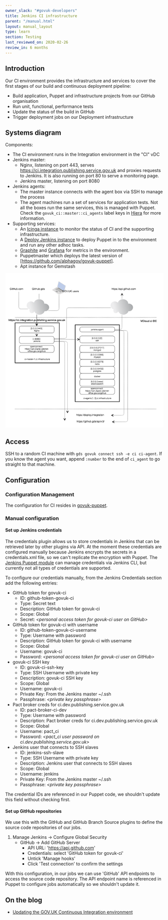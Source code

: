 ```yaml
---
owner_slack: "#govuk-developers"
title: Jenkins CI infrastructure
parent: "/manual.html"
layout: manual_layout
type: learn
section: Testing
last_reviewed_on: 2020-02-26
review_in: 6 months
---
```


## Introduction

Our CI environment provides the infrastructure and services to cover the
first stages of our build and continuous deployment pipeline:

- Build application, Puppet and infrastructure projects from our GitHub organisation
- Run unit, functional, performance tests
- Update the status of the build in GitHub
- Trigger deployment jobs on our Deployment infrastructure

## Systems diagram

Components:

- The CI environment runs in the Integration environment in the "CI" vDC
- Jenkins master:
  - Nginx, listening on port 443, serves <https://ci.integration.publishing.service.gov.uk>
    and proxies requests to Jenkins. It is also running on port 80 to serve a monitoring page.
  - Jenkins master, listening on port 8080
- Jenkins agents:
  - The master instance connects with the agent box via SSH to manage the process
  - The agent machines run a set of services for application tests. Not all the boxes run
    the same services, this is managed with Puppet. Check the `govuk_ci::master::ci_agents` label keys in
    [Hiera](https://github.com/alphagov/govuk-puppet/blob/master/hieradata/common.yaml) for more information.
- Supporting services:
  - An [Icinga instance](https://ci-alert.integration.publishing.service.gov.uk) to monitor the
    status of CI and the supporting infrastructure.
  - A [Deploy Jenkins instance](https://ci-deploy.integration.publishing.service.gov.uk) to deploy Puppet
    in to the environment and run any other adhoc tasks.
  - [Graphite](https://ci-graphite.integration.publishing.service.gov.uk) and [Grafana](https://ci-grafana.integration.publishing.service.gov.uk)
    for metrics in the environment.
  - Puppetmaster which deploys the latest version of [https://github.com/alphagov/govuk-puppet].
  - Apt instance for Gemstash

![image](images/ci_infrastructure.png)

## Access

SSH to a random CI machine with `gds govuk connect ssh -e ci ci-agent`.
If you know the agent you want, append `:number` to the end of
`ci_agent` to go straight to that machine.

## Configuration

### Configuration Management

The configuration for CI resides in [govuk-puppet](https://github.com/alphagov/govuk-puppet/tree/master/modules/govuk_ci).

### Manual configuration

#### Set up Jenkins credentials

The credentials plugin allows us to store credentials in Jenkins that can be retrieved later by other plugins
via API. At the moment these credentials are configured manually because Jenkins encrypts the secrets in a
credentials.xml file, so we can't replicate the encryption with Puppet. The [Jenkins Puppet module](https://forge.puppet.com/rtyler/jenkins)
can manage credentials via Jenkins CLI, but currently not all types of credentials are supported.

To configure our credentials manually, from the Jenkins Credentials section add the following entries:

* GitHub token for govuk-ci
  - ID: github-token-govuk-ci
  - Type: Secret text
  - Description: GitHub token for govuk-ci
  - Scope: Global
  - Secret: *\<personal access token for govuk-ci user on GitHub\>*
* GitHub token for govuk-ci with username
  - ID: github-token-govuk-ci-username
  - Type: Username with password
  - Description: GitHub token for govuk-ci with username
  - Scope: Global
  - Username: govuk-ci
  - Password: *\<personal access token for govuk-ci user on GitHub\>*
* govuk-ci SSH key
  - ID: govuk-ci-ssh-key
  - Type: SSH Username with private key
  - Description: govuk-ci SSH key
  - Scope: Global
  - Username: govuk-ci
  - Private Key: From the Jenkins master ~/.ssh
  - Passphrase: *\<private key passphrase\>*
* Pact broker creds for ci.dev.publishing.service.gov.uk
  - ID: pact-broker-ci-dev
  - Type: Username with password
  - Description: Pact broker creds for ci.dev.publishing.service.gov.uk
  - Scope: Global
  - Username: pact_ci
  - Password: *\<pact_ci user password on ci.dev.publishing.service.gov.uk\>*
* Jenkins user that connects to SSH slaves
  - ID: jenkins-ssh-slave
  - Type: SSH Username with private key
  - Description: Jenkins user that connects to SSH slaves
  - Scope: Global
  - Username: jenkins
  - Private Key: From the Jenkins master ~/.ssh
  - Passphrase: *\<private key passphrase\>*

The credential IDs are referenced in our Puppet code, we shouldn't update this field without checking first.

#### Set up GitHub repositories

We use this with the GitHub and GitHub Branch Source plugins to define the source code repositories of
our jobs.

1. Manage Jenkins -\> Configure Global Security
    - GitHub -\> Add GitHub Server
        - API URL: 'https://api.github.com'
        - Credentials: select 'GitHub token for govuk-ci'
        - Untick 'Manage hooks'
        - Click 'Test connection' to confirm the settings

With this configuration, in our jobs we can use 'GitHub' API endpoints to
access the source code repository. The API endpoint name is referenced in
Puppet to configure jobs automatically so we shouldn't update it.

## On the blog

- [Updating the GOV.UK Continuous Integration environment](https://gdstechnology.blog.gov.uk/2017/02/10/updating-the-gov-uk-continuous-integration-environment/)
